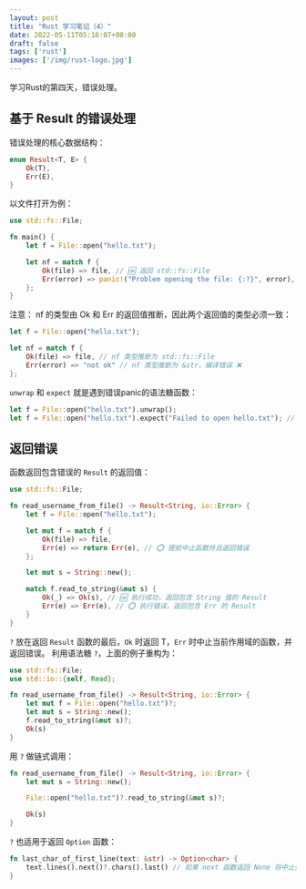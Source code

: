 ```yaml
---
layout: post
title: "Rust 学习笔记（4）"
date: 2022-05-11T05:16:07+08:00
draft: false
tags: ['rust']
images: ['/img/rust-logo.jpg']
---
```


学习Rust的第四天，错误处理。
<!--more-->

## 基于 Result 的错误处理 

错误处理的核心数据结构：
```rust
enum Result<T, E> {
    Ok(T),
    Err(E),
}
```

以文件打开为例：
```rust
use std::fs::File;

fn main() {
    let f = File::open("hello.txt");

    let nf = match f {
        Ok(file) => file, // 🆗 返回 std::fs::File
        Err(error) => panic!("Problem opening the file: {:?}", error), // ⭕ 错误程序 panic
    };
}
```

注意： nf 的类型由 Ok 和 Err 的返回值推断，因此两个返回值的类型必须一致：
```rust
let f = File::open("hello.txt");

let nf = match f {
    Ok(file) => file, // nf 类型推断为 std::fs::File
    Err(error) => "not ok" // nf 类型推断为 &str，编译错误 ❌
};
```

`unwrap` 和 `expect` 就是遇到错误panic的语法糖函数：
```rust
let f = File::open("hello.txt").unwrap();
let f = File::open("hello.txt").expect("Failed to open hello.txt"); // expect 可以传入定制的panic消息
```

## 返回错误

函数返回包含错误的 `Result` 的返回值：
```rust
use std::fs::File;

fn read_username_from_file() -> Result<String, io::Error> {
    let f = File::open("hello.txt");

    let mut f = match f {
        Ok(file) => file,
        Err(e) => return Err(e), // ⭕ 提前中止函数并且返回错误
    };

    let mut s = String::new();

    match f.read_to_string(&mut s) {
        Ok(_) => Ok(s), // 🆗 执行成功，返回包含 String 值的 Result
        Err(e) => Err(e), // ⭕ 执行错误，返回包含 Err 的 Result
    }
}
```

`?` 放在返回 `Result` 函数的最后，`Ok` 时返回 T，`Err` 时中止当前作用域的函数，并返回错误。
利用语法糖 `?`，上面的例子重构为：
```rust
use std::fs::File;
use std::io::{self, Read};

fn read_username_from_file() -> Result<String, io::Error> {
    let mut f = File::open("hello.txt")?;
    let mut s = String::new();
    f.read_to_string(&mut s)?;
    Ok(s)
}
```

用 `?` 做链式调用：
```rust
fn read_username_from_file() -> Result<String, io::Error> {
    let mut s = String::new();

    File::open("hello.txt")?.read_to_string(&mut s)?;

    Ok(s)
}
```

`?` 也适用于返回 `Option` 函数：
```rust
fn last_char_of_first_line(text: &str) -> Option<char> {
    text.lines().next()?.chars().last() // 如果 next 函数返回 None 将中止整个函数，并且返回 None
}
```
